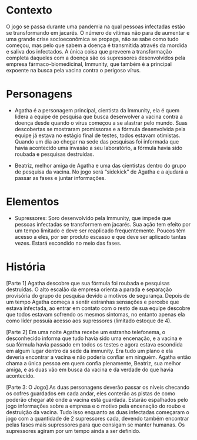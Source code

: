 # Contexto

O jogo se passa durante uma pandemia na qual pessoas infectadas estão se transformando em jacarés. O número de vítimas não para de aumentar e uma grande crise socioeconômica se propaga, não se sabe como tudo começou, mas pelo que sabem a doença é transmitida através da mordida e saliva dos infectados. 
A única coisa que preveem a transformação completa daqueles com a doença são os supressores desenvolvidos pela  empresa fármaco-biomedicinal, Immunity,  que também é a principal expoente na busca pela vacina contra o perigoso vírus.

# Personagens

* Agatha é a personagem principal, cientista da Immunity, ela é quem lidera a equipe de pesquisa que busca desenvolver a vacina contra a doença desde quando o vírus começou a se alastrar pelo mundo. Suas descobertas se mostraram promissoras e a fórmula desenvolvida pela equipe já estava no estágio final de testes, todos estavam otimistas. Quando um dia ao chegar na sede das pesquisas foi informada que havia acontecido uma invasão a seu laboratório, a fórmula havia sido roubada e pesquisas destruídas. 

* Beatriz, melhor amiga de Agatha e uma das cientistas dentro do grupo de pesquisa da vacina. No jogo será “sidekick” de Agatha e a ajudará a passar as fases e juntar informações.

# Elementos

* Supressores: Soro desenvolvido pela Immunity, que impede que pessoas infectadas se transformem em jacarés. Sua ação tem efeito por um tempo limitado e deve ser reaplicado frequentemente. Poucos têm acesso a eles, por ser produto escasso e que deve ser aplicado tantas vezes. Estará escondido no meio das fases.

# História

[Parte 1] Agatha descobre que sua fórmula foi roubada e pesquisas destruídas. O alto escalão da empresa orienta a parada e separação provisória do grupo de pesquisa devido a motivos de segurança. Depois de um tempo Agatha começa a sentir estranhas sensações e percebe que estava infectada, ao entrar em contato com o resto de sua equipe descobre que todos estavam sofrendo os mesmos sintomas, no entanto apenas ela como líder possuía acesso aos supressores (limitado estoque de 4).

[Parte 2] Em uma noite Agatha recebe um estranho telefonema, o desconhecido informa que tudo havia sido uma encenação, e a vacina e sua fórmula havia passado em todos os testes e agora estava escondida em algum lugar dentro da sede da immunity. Era tudo um plano e ela deveria encontrar a vacina e não poderia confiar em ninguém. Agatha então chama a única pessoa em quem confia plenamente, Beatriz, sua melhor amiga, e as duas vão em busca da vacina e da verdade do que havia acontecido.

[Parte 3: O Jogo] As duas personagens deverão passar os níveis checando os cofres guardados em cada andar, eles conterão as pistas de como poderão chegar até onde a vacina está guardada. Estarão espalhados pelo jogo informações sobre a empresa e o motivo pela encenação do roubo e destruição da vacina. Tudo isso enquanto as duas infectadas começaram o jogo com a quantidade de 2 supressores cada, devendo também encontrar pelas fases mais supressores para que consigam se manter humanas. Os supressores agiram por um tempo ainda a ser definido.
